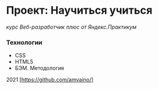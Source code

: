 # Проект: Научиться учиться
*курс Веб-разработчик плюс от Яндекс.Практикум*
### Технологии
* CSS
* HTML5
* БЭМ. Методология


2021 [https://github.com/amvaino/] 
